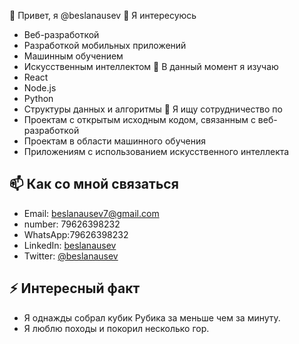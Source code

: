  👋 Привет, я @beslanausev
👀 Я интересуюсь
- Веб-разработкой
- Разработкой мобильных приложений
- Машинным обучением
- Искусственным интеллектом
  🌱 В данный момент я изучаю
- React
- Node.js
- Python
- Структуры данных и алгоритмы
💞️ Я ищу сотрудничество по
- Проектам с открытым исходным кодом, связанным с веб-разработкой
- Проектам в области машинного обучения
- Приложениям с использованием искусственного интеллекта

## 📫 Как со мной связаться

- Email: beslanausev7@gmail.com
- number: 79626398232
- WhatsApp:79626398232
- LinkedIn: [beslanausev](https://linkedin.com/in/beslanausev)
- Twitter: [@beslanausev](https://twitter.com/beslanausev)

## ⚡ Интересный факт

- Я однажды собрал кубик Рубика за меньше чем за минуту.
- Я люблю походы и покорил несколько гор.

